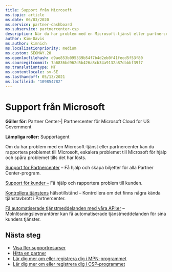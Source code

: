 ```yaml
---
title: Support från Microsoft
ms.topic: article
ms.date: 06/03/2020
ms.service: partner-dashboard
ms.subservice: partnercenter-csp
description: När du har problem med en Microsoft-tjänst eller partnercenter kan du eskalera till Microsoft för att få hjälp och spåra problemet tills det har lösts.
author: Kim-Davis
ms.author: kimnich
ms.localizationpriority: medium
ms.custom: SEOMAY.20
ms.openlocfilehash: d9ae853b095339b54f7b4d2eb0f41fecd5f53f80
ms.sourcegitcommit: 7a6836bd962d5b426a8cb34a9132a87cbbbf39f7
ms.translationtype: MT
ms.contentlocale: sv-SE
ms.lasthandoff: 05/13/2021
ms.locfileid: "109854782"
---
```

# <a name="support-from-microsoft"></a>Support från Microsoft

**Gäller för**: Partner Center-| Partnercenter för Microsoft Cloud for US Government

**Lämpliga roller:** Supportagent

Om du har problem med en Microsoft-tjänst eller partnercenter kan du rapportera problemet till Microsoft, eskalera problemet till Microsoft för hjälp och spåra problemet tills det har lösts.

[Support för Partnercenter](report-problems-with-partner-center.md) – Få hjälp och skapa biljetter för alla Partner Center-program.

[Support för kunder –](report-problems-on-behalf-of-a-customer.md) Få hjälp och rapportera problem till kunden.

[Kontrollera tjänstens](check-service-health.md) hälsotillstånd – Kontrollera om det finns några kända tjänstavbrott i Partnercenter.

[Få automatiserade tjänstmeddelanden med våra API:er](get-automated-service-notifications-with-our-apis.md) – Molnlösningsleverantörer kan få automatiserade tjänstmeddelanden för sina kunders tjänster.

## <a name="next-steps"></a>Nästa steg

- [Visa fler supportresurser](https://partner.microsoft.com/support/?stage=1)
- [Hitta en partner](find-a-partner.md)
- [Lär dig mer om eller registrera dig i MPN-programmet](https://partner.microsoft.com/membership)
- [Lär dig mer om eller registrera dig i CSP-programmet](https://partner.microsoft.com/membership/cloud-solution-provider)
